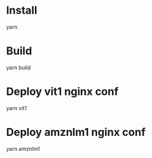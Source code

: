 # Install

yarn

# Build

yarn build

# Deploy vit1 nginx conf

yarn vit1

# Deploy amznlm1 nginx conf

yarn amznlm1